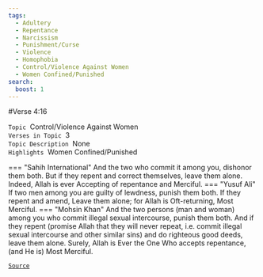 ```yaml
---
tags:
  - Adultery
  - Repentance
  - Narcissism
  - Punishment/Curse
  - Violence
  - Homophobia
  - Control/Violence Against Women
  - Women Confined/Punished
search:
  boost: 1 
---
```

#Verse  4:16

`Topic`&nbsp; Control/Violence Against Women   
`Verses in Topic`&nbsp; 3  
`Topic Description`&nbsp; None    
`Highlights`&nbsp; Women Confined/Punished   

=== "Sahih International"
    And the two who commit it among you, dishonor them both. But if they repent and correct themselves, leave them alone. Indeed, Allah is ever Accepting of repentance and Merciful.
=== "Yusuf Ali"
    If two men among you are guilty of lewdness, punish them both. If they repent and amend, Leave them alone; for Allah is Oft-returning, Most Merciful.
=== "Mohsin Khan"
    And the two persons (man and woman) among you who commit illegal sexual intercourse, punish them both. And if they repent (promise Allah that they will never repeat, i.e. commit illegal sexual intercourse and other similar sins) and do righteous good deeds, leave them alone. Surely, Allah is Ever the One Who accepts repentance, (and He is) Most Merciful.

<a href="https://corpus.quran.com/translation.jsp?chapter= 4&verse=16" target="_blank">`Source`</a>

